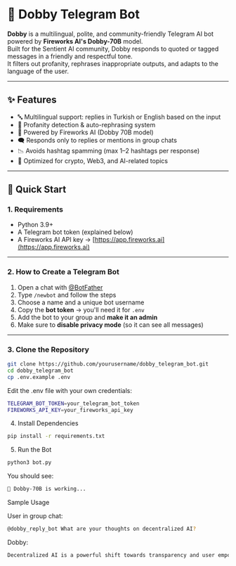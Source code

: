 # 🤖 Dobby Telegram Bot

**Dobby** is a multilingual, polite, and community-friendly Telegram AI bot powered by **Fireworks AI's Dobby-70B** model.  
Built for the Sentient AI community, Dobby responds to quoted or tagged messages in a friendly and respectful tone.  
It filters out profanity, rephrases inappropriate outputs, and adapts to the language of the user.

---

## ✨ Features

- 🔤 Multilingual support: replies in Turkish or English based on the input
- 🤬 Profanity detection & auto-rephrasing system
- 🧠 Powered by Fireworks AI (Dobby 70B model)
- 🗨️ Responds only to replies or mentions in group chats
- 📉 Avoids hashtag spamming (max 1–2 hashtags per response)
- 🧩 Optimized for crypto, Web3, and AI-related topics

---

## 🚀 Quick Start

### 1. Requirements

- Python 3.9+
- A Telegram bot token (explained below)
- A Fireworks AI API key → [https://app.fireworks.ai](https://app.fireworks.ai)

---

### 2. How to Create a Telegram Bot

1. Open a chat with [@BotFather](https://t.me/BotFather)
2. Type `/newbot` and follow the steps
3. Choose a name and a unique bot username
4. Copy the **bot token** → you'll need it for `.env`
5. Add the bot to your group and **make it an admin**
6. Make sure to **disable privacy mode** (so it can see all messages)

---

### 3. Clone the Repository

```bash
git clone https://github.com/yourusername/dobby_telegram_bot.git
cd dobby_telegram_bot
cp .env.example .env
```

Edit the .env file with your own credentials:
```bash
TELEGRAM_BOT_TOKEN=your_telegram_bot_token
FIREWORKS_API_KEY=your_fireworks_api_key
```

4. Install Dependencies
```bash
pip install -r requirements.txt
```

5. Run the Bot
```bash
python3 bot.py

```

You should see:

```bash
🤖 Dobby-70B is working...

```

Sample Usage

User in group chat:
```bash
@dobby_reply_bot What are your thoughts on decentralized AI?

```

Dobby:
```bash
Decentralized AI is a powerful shift towards transparency and user empowerment. It's reshaping the future of Web3.

```
















